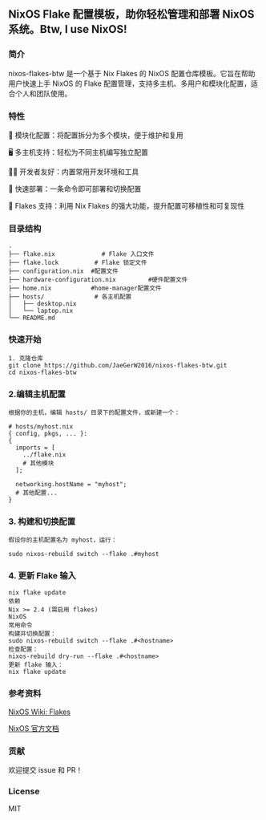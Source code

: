 
## NixOS Flake 配置模板，助你轻松管理和部署 NixOS 系统。Btw, I use NixOS!

### 简介
nixos-flakes-btw 是一个基于 Nix Flakes 的 NixOS 配置仓库模板。它旨在帮助用户快速上手 NixOS 的 Flake 配置管理，支持多主机、多用户和模块化配置，适合个人和团队使用。

### 特性
🧩 模块化配置：将配置拆分为多个模块，便于维护和复用

🖥️ 多主机支持：轻松为不同主机编写独立配置

🧑‍💻 开发者友好：内置常用开发环境和工具

🚀 快速部署：一条命令即可部署和切换配置

🧬 Flakes 支持：利用 Nix Flakes 的强大功能，提升配置可移植性和可复现性

### 目录结构
```text
.
├── flake.nix             # Flake 入口文件
├── flake.lock          # Flake 锁定文件
├── configuration.nix  #配置文件
├── hardware-configuration.nix         #硬件配置文件
├── home.nix           #home-manager配置文件
├── hosts/              # 各主机配置
│   ├── desktop.nix
│   └── laptop.nix
└── README.md
```
### 快速开始
```
1. 克隆仓库
git clone https://github.com/JaeGerW2016/nixos-flakes-btw.git
cd nixos-flakes-btw
```
### 2.编辑主机配置
```
根据你的主机，编辑 hosts/ 目录下的配置文件，或新建一个：

# hosts/myhost.nix
{ config, pkgs, ... }:
{
  imports = [
    ../flake.nix 
    # 其他模块
  ];

  networking.hostName = "myhost";
  # 其他配置...
}
```
### 3. 构建和切换配置
```
假设你的主机配置名为 myhost，运行：

sudo nixos-rebuild switch --flake .#myhost
```

### 4. 更新 Flake 输入
```
nix flake update
依赖
Nix >= 2.4 (需启用 flakes)
NixOS
常用命令
构建并切换配置：
sudo nixos-rebuild switch --flake .#<hostname>
检查配置：
nixos-rebuild dry-run --flake .#<hostname>
更新 flake 输入：
nix flake update
```
### 参考资料
[NixOS Wiki: Flakes](https://nixos.wiki/wiki/Flakes)

[NixOS 官方文档](https://nixos.org/manual/nixos/stable/)

### 贡献
欢迎提交 issue 和 PR！

### License
MIT
